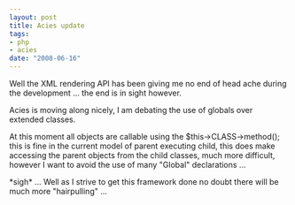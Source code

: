 ```yaml
--- 
layout: post
title: Acies update
tags: 
- php
- acies
date: "2008-06-16"
---
```

<p>Well the XML rendering API has been giving me no end of head ache during the development ... the end is in sight however.</p>
<p>Acies is moving along nicely, I am debating the use of globals over extended classes.</p>
<p>At this moment all objects are callable using the $this->CLASS->method(); this is fine in the current model of parent executing child, this does make accessing the parent objects from the child classes, much more difficult, however I want to avoid the use of many "Global" declarations ...</p>
<p>*sigh* ... Well as I strive to get this framework done no doubt there will be much more "hairpulling" ...</p>
